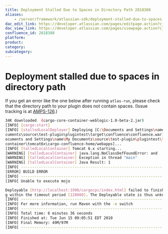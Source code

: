 ```yaml
---
title: Deployment Stalled Due to Spaces in Directory Path 2818388
aliases:
    - /server/framework/atlassian-sdk/deployment-stalled-due-to-spaces-in-directory-path-2818388.html
dac_edit_link: https://developer.atlassian.com/pages/editpage.action?cjm=wozere&pageId=2818388
dac_view_link: https://developer.atlassian.com/pages/viewpage.action?cjm=wozere&pageId=2818388
confluence_id: 2818388
platform:
product:
category:
subcategory:
---
```

# Deployment stalled due to spaces in directory path

If you get an error like the one below after running `atlas-run`, please check that the directory path to your plugin does not contain spaces. (Issue tracking is at <a href="https://studio.atlassian.com/browse/AMPS-126" class="external-link">AMPS-126</a>.)

``` bash
34K downloaded  (cargo-core-container-weblogic-1.0-beta-2.jar)
[INFO] [cargo:start]
[INFO] [stalledLocalDeployer] Deploying [C:\Documents and Settings\name\My Do
cuments\source\test-plugin\plugintest\target\confluence\confluence.war] to [C:\D
ocuments and Settings\name\My Documents\source\test-plugin\plugintest\target\
container\tomcat6x\cargo-confluence-home/webapps]...
[INFO] [talledLocalContainer] Tomcat 6.x starting...
[WARNING] [talledLocalContainer] java.lang.NoClassDefFoundError: and
[WARNING] [talledLocalContainer] Exception in thread "main"
[WARNING] [talledLocalContainer] Java Result: 1
[INFO] ------------------------------------------------------------------------
[ERROR] BUILD ERROR
[INFO] ------------------------------------------------------------------------
[INFO] Unable to execute mojo

Deployable [http://localhost:1990/cargocpc/index.html] failed to finish deployin
g within the timeout period [120000]. The Deployable state is thus unknown.
[INFO] ------------------------------------------------------------------------
[INFO] For more information, run Maven with the -e switch
[INFO] ------------------------------------------------------------------------
[INFO] Total time: 6 minutes 36 seconds
[INFO] Finished at: Tue Jun 15 09:05:51 EDT 2010
[INFO] Final Memory: 49M/97M
[INFO] ------------------------------------------------------------------------
```





















































































































































































































































